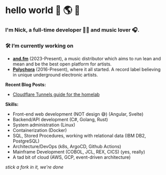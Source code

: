 # hello world 👋 🌎 🤪

### I'm Nick, a full-time developer 👨‍💻 and music lover 🎧.

### 🛠️ I’m currently working on

- **[and.fm](https://and.fm)** (2023-Present), a music distributor which aims to run lean and mean and be the best open platform for artists.
- **[Polychora](https://polychorarecs.bandcamp.com/)** (2016-Present), where it all started. A record label believing in unique underground electronic artists.

**Recent Blog Posts:**

- [Cloudflare Tunnels guide for the homelab](https://npgy.net/blog/how-to-cf-tunnels)

**Skills:**

- Front-end web development (NOT design 😅) (Angular, Svelte)
- Backend/API development (C#, Golang, Rust)
- System administration (Linux)
- Containerization (Docker)
- SQL, Stored Procedures, working with relational data (IBM DB2, PostgreSQL)
- Architecture/DevOps (k8s, ArgoCD, Github Actions)
- Mainframe Development (COBOL, JCL, REX, CICS) (yes, really)
- A tad bit of cloud (AWS, GCP, event-driven architecture)

_stick a fork in it, we're done_
